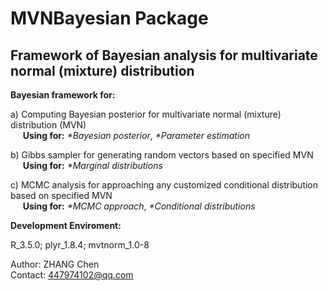 # MVNBayesian Package

## Framework of Bayesian analysis for multivariate normal (mixture) distribution

**Bayesian framework for:**<br/>

a) Computing Bayesian posterior for multivariate normal (mixture) distribution (MVN)<br/>
&nbsp;&nbsp;&nbsp;&nbsp;&nbsp;**Using for:** *\*Bayesian posterior*,&nbsp;*\*Parameter estimation*

b) Gibbs sampler for generating random vectors based on specified MVN<br/>
&nbsp;&nbsp;&nbsp;&nbsp;&nbsp;**Using for:** *\*Marginal distributions*

c) MCMC analysis for approaching any customized conditional distribution based on specified MVN<br/>
&nbsp;&nbsp;&nbsp;&nbsp;&nbsp;**Using for:** *\*MCMC approach*,&nbsp;*\*Conditional distributions*

**Development Enviroment:**

R_3.5.0; plyr_1.8.4; mvtnorm_1.0-8

Author: ZHANG Chen<br/>
Contact: 447974102@qq.com<br/>
